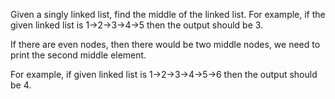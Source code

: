 Given a singly linked list, find the middle of the linked list. For example, if the given linked list is 1->2->3->4->5 then the output should be 3. 

If there are even nodes, then there would be two middle nodes, we need to print the second middle element. 

For example, if given linked list is 1->2->3->4->5->6 then the output should be 4. 
